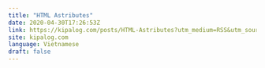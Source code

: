 ```yaml
---
title: "HTML Astributes"
date: 2020-04-30T17:26:53Z
link: https://kipalog.com/posts/HTML-Astributes?utm_medium=RSS&utm_source=news.12bit.vn
site: kipalog.com
language: Vietnamese
draft: false
---
```

